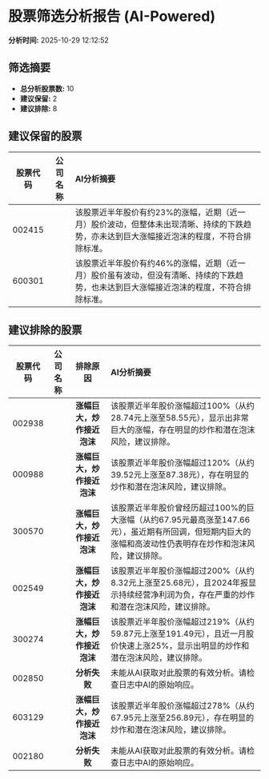# 股票筛选分析报告 (AI-Powered)

**分析时间:** 2025-10-29 12:12:52

## 筛选摘要

- **总分析股票数:** 10
- **建议保留:** 2
- **建议排除:** 8

## 建议保留的股票

| 股票代码 | 公司名称 | AI分析摘要 |
|:---:|:---:|:---|
| 002415 |  | 该股票近半年股价有约23%的涨幅，近期（近一月）股价波动，但整体未出现清晰、持续的下跌趋势，亦未达到巨大涨幅接近泡沫的程度，不符合排除标准。 |
| 600301 |  | 该股票近半年股价有约46%的涨幅，近期（近一月）股价虽有波动，但没有清晰、持续的下跌趋势，也未达到巨大涨幅接近泡沫的程度，不符合排除标准。 |

## 建议排除的股票

| 股票代码 | 公司名称 | 排除原因 | AI分析摘要 |
|:---:|:---:|:---:|:---|
| 002938 |  | **涨幅巨大，炒作接近泡沫** | 该股票近半年股价涨幅超过100%（从约28.74元上涨至58.55元），显示出非常巨大的涨幅，存在明显的炒作和潜在泡沫风险，建议排除。 |
| 000988 |  | **涨幅巨大，炒作接近泡沫** | 该股票近半年股价涨幅超过120%（从约39.52元上涨至87.38元），存在明显的炒作和潜在泡沫风险，建议排除。 |
| 300570 |  | **涨幅巨大，炒作接近泡沫** | 该股票近半年股价曾经历超过100%的巨大涨幅（从约67.95元最高涨至147.66元），虽近期有所回调，但短期内巨大的涨幅和高波动性仍表明存在炒作和泡沫风险，建议排除。 |
| 002549 |  | **涨幅巨大，炒作接近泡沫** | 该股票近半年股价涨幅超过200%（从约8.32元上涨至25.68元），且2024年报显示持续经营净利润为负，存在严重的炒作和潜在泡沫风险，建议排除。 |
| 300274 |  | **涨幅巨大，炒作接近泡沫** | 该股票近半年股价涨幅超过219%（从约59.87元上涨至191.49元），且近一月股价快速上涨25%，显示出明显的炒作和潜在泡沫风险，建议排除。 |
| 002850 |  | **分析失败** | 未能从AI获取对此股票的有效分析。请检查日志中AI的原始响应。 |
| 603129 |  | **涨幅巨大，炒作接近泡沫** | 该股票近半年股价涨幅超过278%（从约67.95元上涨至256.89元），存在明显的炒作和潜在泡沫风险，建议排除。 |
| 002180 |  | **分析失败** | 未能从AI获取对此股票的有效分析。请检查日志中AI的原始响应。 |
